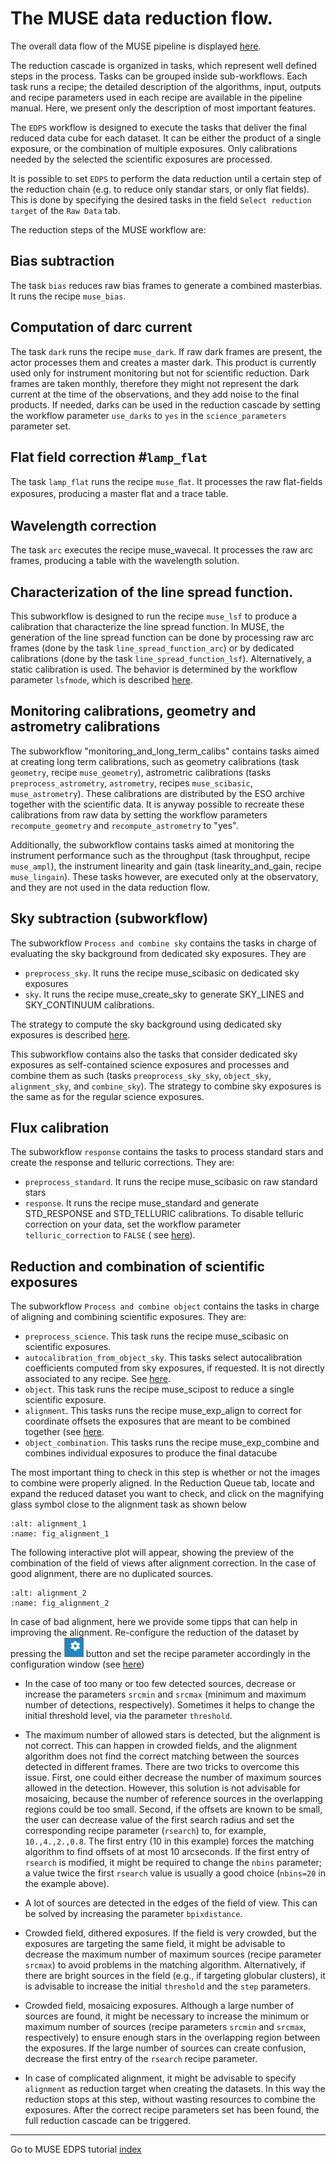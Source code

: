 # The MUSE data reduction flow.

The overall data flow of the MUSE pipeline is displayed [here](figures/muse_cascade.jpg).

The reduction cascade is organized in tasks, which represent well defined steps in the process. Tasks can be grouped
inside sub-workflows.
Each task runs a recipe; the detailed description of the algorithms,
input, outputs and recipe parameters used in each recipe are available
in the pipeline manual. Here, we present only the description of most
important features.

The `EDPS` workflow is designed to execute the tasks that deliver
the final reduced data cube for each dataset. It can be either the product of a single exposure, or the combination of
multiple exposures. Only calibrations needed by the selected the scientific exposures are processed.

It is possible to set `EDPS` to perform the data reduction until a certain step of the reduction chain (e.g. to reduce
only standar stars, or only flat fields).
This is done by specifying the desired tasks in the field `Select reduction target` of the `Raw Data` tab.

The reduction steps of the MUSE workflow are:

## Bias subtraction

The task `bias` reduces raw bias frames to generate a combined masterbias. It
runs the recipe `muse_bias`.

## Computation of darc current

The task `dark` runs the recipe `muse_dark`. If raw dark frames are
present, the actor processes them and creates a master dark. This product is
currently used only for instrument monitoring but not for scientific reduction. Dark
frames are taken monthly, therefore they might not represent the dark current at the time of the observations, and they
add
noise to the final products. If needed, darks can be used in the reduction cascade by setting
the workflow parameter `use_darks` to `yes` in the `science_parameters` parameter set.

## Flat field correction #`lamp_flat`

The task `lamp_flat` runs the recipe `muse_ﬂat`. It processes the raw ﬂat-ﬁelds
exposures, producing a master ﬂat and a trace table.

## Wavelength correction

The task `arc` executes the recipe muse_wavecal. It processes the raw arc frames,
producing a table with the wavelength solution.

## Characterization of the line spread function.

This subworkflow is designed to run the recipe `muse_lsf`
to produce a calibration that characterize the line spread function.
In MUSE, the generation of the line spread function can be done by
processing raw arc frames (done by the task
`line_spread_function_arc`) or by dedicated calibrations (done by the
task `line_spread_function_lsf`). Alternatively, a static calibration
is used. The behavior is determined by the workflow parameter
`lsfmode`, which is described [here](../muse/configure_reduction.md#lsf).

## Monitoring calibrations, geometry and astrometry calibrations

The subworkflow "monitoring_and_long_term_calibs" contains tasks aimed at creating long term calibrations,
such as geometry calibrations  (task `geometry`,
recipe `muse_geometry`), astrometric calibrations (tasks `preprocess_astrometry`, `astrometry`,
recipes `muse_scibasic`, `muse_astrometry`). These calibrations
are distributed by the ESO archive together with the scientific data. It is anyway possible
to recreate these calibrations from raw data by setting the workflow parameters
`recompute_geometry` and `recompute_astrometry` to "yes".

Additionally, the subworkflow contains tasks aimed at monitoring the instrument performance
such as the throughput (task throughput, recipe `muse_ampl`), the instrument
linearity and gain (task linearity_and_gain, recipe `muse_lingain`). These tasks however, are executed only at the
observatory, and they are not used in the data reduction flow.

## Sky subtraction (subworkflow)

The subworkflow `Process and combine sky` contains the tasks in charge of evaluating the sky background from dedicated
sky exposures.
They are

- `preprocess_sky`. It runs the recipe muse_scibasic on dedicated sky exposures
- `sky`. It runs the recipe muse_create_sky to generate SKY_LINES and SKY_CONTINUUM calibrations.

The strategy to compute the sky background using dedicated sky exposures is
described [here](../muse/configure_reduction.md#skysub).

This subworkflow contains also the tasks that consider dedicated sky exposures as self-contained science exposures and
processes and combine them as such
(tasks `preoprocess_sky_sky`, `object_sky`, `alignment_sky`, and `combine_sky`).
The strategy to combine sky exposures is the same as for the regular science exposures.

## Flux calibration

The subworkflow `response` contains the tasks to process standard stars and create the response and telluric
corrections. They are:

- `preprocess_standard`. It runs the recipe muse_scibasic on raw standard stars
- `response`. It runs the recipe muse_standard and generate STD_RESPONSE and STD_TELLURIC calibrations. To disable
  telluric correction
  on your data, set the workflow parameter `telluric_correction` to `FALSE` (
  see [here](../muse/configure_reduction.md#telluric)).

## Reduction and combination of scientific exposures

The subworkflow `Process and combine object` contains the tasks in charge of aligning and combining scientific
exposures. They are:

- `preprocess_science`. This task runs the recipe muse_scibasic on scientific exposures.
- `autocalibration_from_object_sky`. This tasks select autocalibration coefficients computed from sky exposures, if
  requested. It is not directly associated to any recipe.
  See [here](../muse/configure_reduction.md#autocalibration).
- `object`. This task runs the recipe muse_scipost to reduce a single scientific exposure.
- `alignment`. This tasks runs the recipe muse_exp_align to correct for coordinate offsets the exposures that are meant
  to be combined together (see [here](../muse/configure_reduction.md#combination).
- `object_combination`. This tasks runs the recipe muse_exp_combine and combines individual exposures to produce the
  final datacube

The most important thing to check in this step is whether or not the images to combine were properly aligned.
In the Reduction Queue tab, locate and expand the reduced dataset you want to check, and click on the magnifying glass
symbol close to the
alignment task as shown below

   ````{figure} figures/alignment_1.jpg
   :alt: alignment_1
   :name: fig_alignment_1
   ````

The following interactive plot will appear, showing the preview of the combination of the
field of views after alignment correction. In the case of good alignment, there are no duplicated sources.

   ````{figure} figures/alignment_2.jpg
   :alt: alignment_2
   :name: fig_alignment_2
   ````

In case of bad alignment, here we provide some tipps that can help in improving the alignment.
Re-configure the reduction of the dataset by pressing the ![](../edpsgui/figures/configure_dataset.jpg)  button and set
the recipe parameter accordingly in the configuration window (see [here](../muse/configure_reduction.md#configuration))

- In the case of too many or too few detected sources, decrease or increase the parameters `srcmin` and `srcmax`
  (minimum and maximum number of detections, respectively). Sometimes it helps to change the initial threshold level,
  via the parameter `threshold`.
- The maximum number of allowed stars is detected, but the alignment is not correct. This can happen
  in crowded fields, and the alignment algorithm does not find the correct matching between the sources
  detected in different frames. There are two tricks to overcome this issue. First, one could either decrease
  the number of maximum sources allowed in the detection. However, this solution is not advisable for
  mosaicing, because the number of reference sources in the overlapping regions could be too small. Second,
  if the offsets are known to be small, the user can decrease value of the first search radius and set
  the corresponding recipe parameter (`rsearch`) to, for example, `10.,4.,2.,0.8`. The first entry (10 in
  this example) forces the matching algorithm to find offsets of at most 10 arcseconds. If the first entry of
  `rsearch` is modified, it might be required to change the `nbins` parameter; a value twice the first
  `rsearch` value is usually a good choice (`nbins=20` in the example above).

- A lot of sources are detected in the edges of the field of view. This can be solved by increasing the
  parameter `bpixdistance`.


- Crowded field, dithered exposures. If the field is very crowded, but the exposures are targeting the same
  field, it might be advisable to decrease the maximum number of maximum sources (recipe parameter
  `srcmax`) to avoid problems in the matching algorithm. Alternatively, if there are bright sources in the
  field (e.g., if targeting globular clusters), it is advisable to increase the initial `threshold` and the `step`
  parameters.

- Crowded field, mosaicing exposures. Although a large number of sources are found, it might be necessary
  to increase the minimum or maximum number of sources (recipe parameters `srcmin` and `srcmax`,
  respectively) to ensure enough stars in the overlapping region between the exposures. If the large number
  of sources can create confusion, decrease the first entry of the `rsearch` recipe parameter.


- In case of complicated alignment, it might be advisable to specify `alignment` as reduction target when creating the
  datasets. In this way the reduction
  stops at this step, without wasting resources to combine the exposures. After the correct recipe parameters set has
  been found, the full reduction cascade can be triggered.

---
Go to MUSE EDPS tutorial [index](../muse/index)